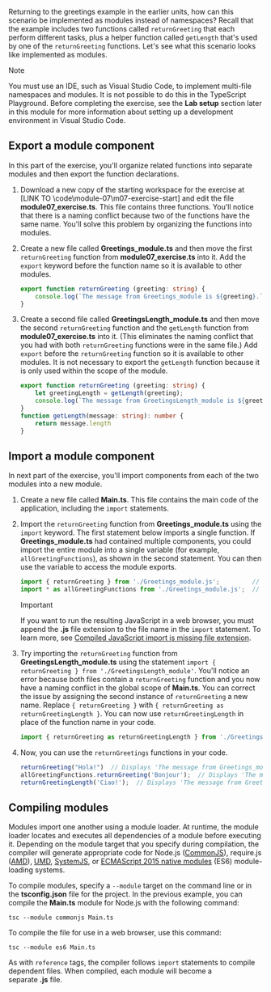 Returning to the greetings example in the earlier units, how can this scenario be implemented as modules instead of namespaces? Recall that the example includes two functions called `returnGreeting` that each perform different tasks, plus a helper function called `getLength` that's used by one of the `returnGreeting` functions. Let's see what this scenario looks like implemented as modules.

> [!NOTE]
> You must use an IDE, such as Visual Studio Code, to implement multi-file namespaces and modules. It is not possible to do this in the TypeScript Playground. Before completing the exercise, see the **Lab setup** section later in this module for more information about setting up a development environment in Visual Studio Code.

## Export a module component

In this part of the exercise, you'll organize related functions into separate modules and then export the function declarations.

1. Download a new copy of the starting workspace for the exercise at [LINK TO \code\module-07\m07-exercise-start] and edit the file **module07_exercise.ts**. This file contains three functions. You'll notice that there is a naming conflict because two of the functions have the same name. You'll solve this problem by organizing the functions into modules.
2. Create a new file called **Greetings_module.ts** and then move the first `returnGreeting` function from **module07_exercise.ts** into it. Add the `export` keyword before the function name so it is available to other modules.

    ```typescript
    export function returnGreeting (greeting: string) {
        console.log(`The message from Greetings_module is ${greeting}.`);
    }
    ```

3. Create a second file called **GreetingsLength_module.ts** and then move the second `returnGreeting` function and the `getLength` function from **module07_exercise.ts** into it. (This eliminates the naming conflict that you had with both `returnGreeting` functions were in the same file.) Add `export` before the `returnGreeting` function so it is available to other modules. It is not necessary to export the `getLength` function because it is only used within the scope of the module.

    ```typescript
    export function returnGreeting (greeting: string) {
        let greetingLength = getLength(greeting);
        console.log(`The message from GreetingsLength_module is ${greeting}. It is ${greetingLength} characters long.`);
    }
    function getLength(message: string): number {
        return message.length
    }
    ```

## Import a module component

In next part of the exercise, you'll import components from each of the two modules into a new module.

1. Create a new file called **Main.ts**. This file contains the main code of the application, including the `import` statements.
2. Import the `returnGreeting` function from **Greetings_module.ts** using the `import` keyword. The first statement below imports a single function. If **Greetings_module.ts** had contained multiple components, you could import the entire module into a single variable (for example, `allGreetingFunctions`), as shown in the second statement. You can then use the variable to access the module exports.

    ```typescript
    import { returnGreeting } from './Greetings_module.js';         // imports a single function in the module
    import * as allGreetingFunctions from './Greetings_module.js';  // imports all exported components in the module
    ```

    > [!IMPORTANT]
    > If you want to run the resulting JavaScript in a web browser, you must append the **.js** file extension to the file name in the `import` statement. To learn more, see [Compiled JavaScript import is missing file extension](https://github.com/microsoft/TypeScript/issues/40878).

3. Try importing the `returnGreeting` function from **GreetingsLength_module.ts** using the statement `import { returnGreeting } from './GreetingsLength_module'`. You'll notice an error because both files contain a `returnGreeting` function and you now have a naming conflict in the global scope of **Main.ts**. You can correct the issue by assigning the second instance of `returnGreeting` a new name. Replace `{ returnGreeting }` with `{ returnGreeting as returnGreetingLength }`. You can now use `returnGreetingLength` in place of the function name in your code.

    ```typescript
    import { returnGreeting as returnGreetingLength } from './GreetingsLength_module.js';
    ```

4. Now, you can use the `returnGreetings` functions in your code.

    ```typescript
    returnGreeting("Hola!")  // Displays 'The message from Greetings_module is Hola!'
    allGreetingFunctions.returnGreeting('Bonjour');  // Displays 'The message from Greetings_module is Bonjour!'
    returnGreetingLength('Ciao!');  // Displays 'The message from GreetingsWithLength_module is Ciao! It is 5 characters long.'
    ```

## Compiling modules

Modules import one another using a module loader. At runtime, the module loader locates and executes all dependencies of a module before executing it. Depending on the module target that you specify during compilation, the compiler will generate appropriate code for Node.js ([CommonJS](https://nodejs.org/api/modules.html)), require.js ([AMD](https://github.com/amdjs/amdjs-api/wiki/AMD)), [UMD](https://github.com/umdjs/umd), [SystemJS](https://github.com/systemjs/systemjs), or [ECMAScript 2015 native modules](https://www.ecma-international.org/ecma-262/6.0/) (ES6) module-loading systems. 

To compile modules, specify a `--module` target on the command line or in the **tsconfig.json** file for the project. In the previous example, you can compile the **Main.ts** module for Node.js with the following command:

`tsc --module commonjs Main.ts`

To compile the file for use in a web browser, use this command:

`tsc --module es6 Main.ts`

As with `reference` tags, the compiler follows `import` statements to compile dependent files. When compiled, each module will become a separate **.js** file.
